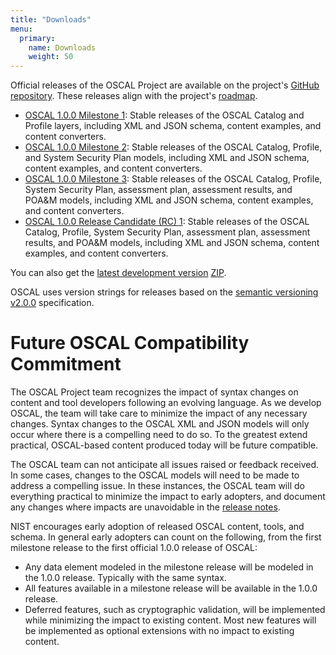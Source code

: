 ```yaml
---
title: "Downloads"
menu:
  primary:
    name: Downloads
    weight: 50
---
```


Official releases of the OSCAL Project are available on the project's [GitHub repository](https://github.com/usnistgov/OSCAL/releases). These releases align with the project's [roadmap](/contribute/roadmap/).

- [OSCAL 1.0.0 Milestone 1](https://github.com/usnistgov/OSCAL/releases/tag/v1.0.0-milestone1): Stable releases of the OSCAL Catalog and Profile layers, including XML and JSON schema, content examples, and content converters.
- [OSCAL 1.0.0 Milestone 2](https://github.com/usnistgov/OSCAL/releases/tag/v1.0.0-milestone2): Stable releases of the OSCAL Catalog, Profile, and System Security Plan models, including XML and JSON schema, content examples, and content converters.
- [OSCAL 1.0.0 Milestone 3](https://github.com/usnistgov/OSCAL/releases/tag/v1.0.0-milestone3): Stable releases of the OSCAL Catalog, Profile, System Security Plan, assessment plan, assessment results, and POA&M models, including XML and JSON schema, content examples, and content converters.
- [OSCAL 1.0.0 Release Candidate (RC) 1](https://github.com/usnistgov/OSCAL/releases/tag/v1.0.0-rc1): Stable releases of the OSCAL Catalog, Profile, System Security Plan, assessment plan, assessment results, and POA&M models, including XML and JSON schema, content examples, and content converters.

You can also get the [latest development version](https://github.com/usnistgov/OSCAL/) [ZIP](https://github.com/usnistgov/OSCAL/archive/master.zip).

OSCAL uses version strings for releases based on the [semantic versioning v2.0.0](https://semver.org/spec/v2.0.0.html) specification.

# Future OSCAL Compatibility Commitment

The OSCAL Project team recognizes the impact of syntax changes on content and tool developers following an evolving language. As we develop OSCAL, the team will take care to minimize the impact of any necessary changes. Syntax changes to the OSCAL XML and JSON models will only occur where there is a compelling need to do so. To the greatest extend practical, OSCAL-based content produced today will be future compatible.

The OSCAL team can not anticipate all issues raised or feedback received. In some cases, changes to the OSCAL models will need to be made to address a compelling issue. In these instances, the OSCAL team will do everything practical to minimize the impact to early adopters, and document any changes where impacts are unavoidable in the [release notes](https://github.com/usnistgov/OSCAL/tree/master/src/release/release-notes.md).

NIST encourages early adoption of released OSCAL content, tools, and schema. In general early adopters can count on the following, from the first milestone release to the first official 1.0.0 release of OSCAL:

- Any data element modeled in the milestone release will be modeled in the 1.0.0 release. Typically with the same syntax.
- All features available in a milestone release will be available in the 1.0.0 release.
- Deferred features, such as cryptographic validation, will be implemented while minimizing the impact to existing content. Most new features will be implemented as optional extensions with no impact to existing content.
